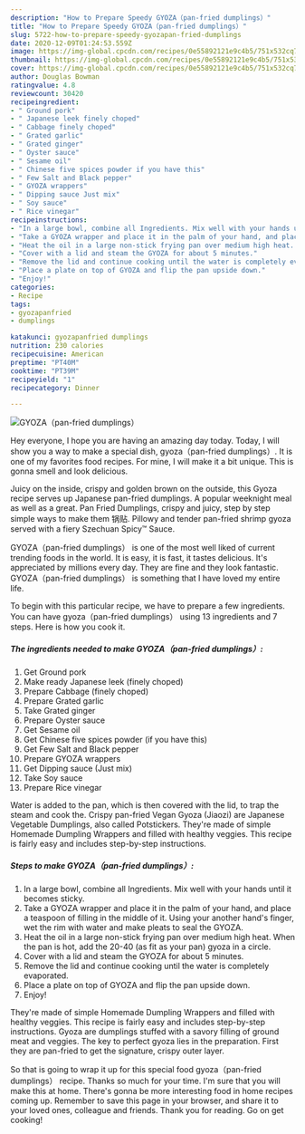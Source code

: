 ```yaml
---
description: "How to Prepare Speedy GYOZA（pan-fried dumplings）"
title: "How to Prepare Speedy GYOZA（pan-fried dumplings）"
slug: 5722-how-to-prepare-speedy-gyozapan-fried-dumplings
date: 2020-12-09T01:24:53.559Z
image: https://img-global.cpcdn.com/recipes/0e55892121e9c4b5/751x532cq70/gyozapan-fried-dumplings-recipe-main-photo.jpg
thumbnail: https://img-global.cpcdn.com/recipes/0e55892121e9c4b5/751x532cq70/gyozapan-fried-dumplings-recipe-main-photo.jpg
cover: https://img-global.cpcdn.com/recipes/0e55892121e9c4b5/751x532cq70/gyozapan-fried-dumplings-recipe-main-photo.jpg
author: Douglas Bowman
ratingvalue: 4.8
reviewcount: 30420
recipeingredient:
- " Ground pork"
- " Japanese leek finely choped"
- " Cabbage finely choped"
- " Grated garlic"
- " Grated ginger"
- " Oyster sauce"
- " Sesame oil"
- " Chinese five spices powder if you have this"
- " Few Salt and Black pepper"
- " GYOZA wrappers"
- " Dipping sauce Just mix"
- " Soy sauce"
- " Rice vinegar"
recipeinstructions:
- "In a large bowl, combine all Ingredients. Mix well with your hands until it becomes sticky."
- "Take a GYOZA wrapper and place it in the palm of your hand, and place a teaspoon of filling in the middle of it. Using your another hand&#39;s finger, wet the rim with water and make pleats to seal the GYOZA."
- "Heat the oil in a large non-stick frying pan over medium high heat. When the pan is hot, add the 20-40 (as fit as your pan) gyoza in a circle."
- "Cover with a lid and steam the GYOZA for about 5 minutes."
- "Remove the lid and continue cooking until the water is completely evaporated."
- "Place a plate on top of GYOZA and flip the pan upside down."
- "Enjoy!"
categories:
- Recipe
tags:
- gyozapanfried
- dumplings

katakunci: gyozapanfried dumplings 
nutrition: 230 calories
recipecuisine: American
preptime: "PT40M"
cooktime: "PT39M"
recipeyield: "1"
recipecategory: Dinner

---
```



![GYOZA（pan-fried dumplings）](https://img-global.cpcdn.com/recipes/0e55892121e9c4b5/751x532cq70/gyozapan-fried-dumplings-recipe-main-photo.jpg)

Hey everyone, I hope you are having an amazing day today. Today, I will show you a way to make a special dish, gyoza（pan-fried dumplings）. It is one of my favorites food recipes. For mine, I will make it a bit unique. This is gonna smell and look delicious.

Juicy on the inside, crispy and golden brown on the outside, this Gyoza recipe serves up Japanese pan-fried dumplings. A popular weeknight meal as well as a great. Pan Fried Dumplings, crispy and juicy, step by step simple ways to make them 锅贴. Pillowy and tender pan-fried shrimp gyoza served with a fiery Szechuan Spicy™ Sauce.

GYOZA（pan-fried dumplings） is one of the most well liked of current trending foods in the world. It is easy, it is fast, it tastes delicious. It's appreciated by millions every day. They are fine and they look fantastic. GYOZA（pan-fried dumplings） is something that I have loved my entire life.


To begin with this particular recipe, we have to prepare a few ingredients. You can have gyoza（pan-fried dumplings） using 13 ingredients and 7 steps. Here is how you cook it.

<!--inarticleads1-->

##### The ingredients needed to make GYOZA（pan-fried dumplings）:

1. Get  Ground pork
1. Make ready  Japanese leek (finely choped)
1. Prepare  Cabbage (finely choped)
1. Prepare  Grated garlic
1. Take  Grated ginger
1. Prepare  Oyster sauce
1. Get  Sesame oil
1. Get  Chinese five spices powder (if you have this)
1. Get  Few Salt and Black pepper
1. Prepare  GYOZA wrappers
1. Get  Dipping sauce (Just mix)
1. Take  Soy sauce
1. Prepare  Rice vinegar


Water is added to the pan, which is then covered with the lid, to trap the steam and cook the. Crispy pan-fried Vegan Gyoza (Jiaozi) are Japanese Vegetable Dumplings, also called Potstickers. They&#39;re made of simple Homemade Dumpling Wrappers and filled with healthy veggies. This recipe is fairly easy and includes step-by-step instructions. 

<!--inarticleads2-->

##### Steps to make GYOZA（pan-fried dumplings）:

1. In a large bowl, combine all Ingredients. Mix well with your hands until it becomes sticky.
1. Take a GYOZA wrapper and place it in the palm of your hand, and place a teaspoon of filling in the middle of it. Using your another hand&#39;s finger, wet the rim with water and make pleats to seal the GYOZA.
1. Heat the oil in a large non-stick frying pan over medium high heat. When the pan is hot, add the 20-40 (as fit as your pan) gyoza in a circle.
1. Cover with a lid and steam the GYOZA for about 5 minutes.
1. Remove the lid and continue cooking until the water is completely evaporated.
1. Place a plate on top of GYOZA and flip the pan upside down.
1. Enjoy!


They&#39;re made of simple Homemade Dumpling Wrappers and filled with healthy veggies. This recipe is fairly easy and includes step-by-step instructions. Gyoza are dumplings stuffed with a savory filling of ground meat and veggies. The key to perfect gyoza lies in the preparation. First they are pan-fried to get the signature, crispy outer layer. 

So that is going to wrap it up for this special food gyoza（pan-fried dumplings） recipe. Thanks so much for your time. I'm sure that you will make this at home. There's gonna be more interesting food in home recipes coming up. Remember to save this page in your browser, and share it to your loved ones, colleague and friends. Thank you for reading. Go on get cooking!
